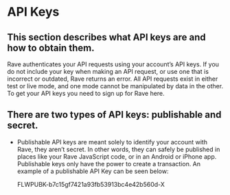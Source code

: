 # API Keys
## This section describes what API keys are and how to obtain them.

Rave authenticates your API requests using your account’s API keys. If you do not include your key when making an API request, or use one that is incorrect or outdated, Rave returns an error.
All API requests exist in either test or live mode, and one mode cannot be manipulated by data in the other. To get your  API keys you need to sign up for Rave here.


## There are two types of API keys: publishable and secret.


- Publishable API keys are meant solely to identify your account with Rave, they aren’t secret. In other words, they can safely be published in places like your Rave JavaScript code, or in an Android or iPhone app. Publishable keys only have the power to create a transaction. An example of a publishable API Key can be seen below:


    FLWPUBK-b7c15gf7421a93fb53913bc4e42b560d-X
